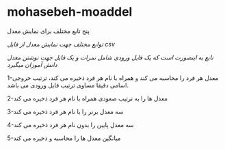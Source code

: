 # mohasebeh-moaddel
پنج تابع مختلف برای نمایش معدل 

*توابع مختلف جهت نمایش معدل از فایل csv*

*تابع به اینصورت  است که یک فایل ورودی شامل نمرات و یک فایل جهت نوشتن معدل دانش آموزان میگیرد*

1-معدل هر فرد را محاسبه می کند و همراه با نام هر فرد ذخیره می کند، ترتیب خروجی اسامی دقیقا مساوی ترتیب فایل ورودی می باشد.

2-معدل ها را به ترتیب صعودی همراه با نام هر فرد ذخیره می کند

3-سه معدل برتر را با نام هر فرد ذخیره می کند

4-سه معدل پایین را بدون نام هر فرد ذخیره می کند

5-میانگین معدل ها را محاسبه و ذخیره می کند
